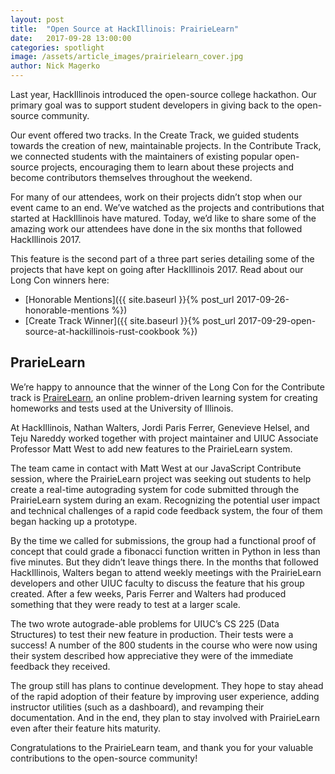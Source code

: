 ```yaml
---
layout: post
title:  "Open Source at HackIllinois: PrairieLearn"
date:   2017-09-28 13:00:00
categories: spotlight
image: /assets/article_images/prairielearn_cover.jpg
author: Nick Magerko
---
```


Last year, HackIllinois introduced the open-source college hackathon. Our primary goal was to support student developers in giving back to the open-source community. 

Our event offered two tracks. In the Create Track, we guided students towards the creation of new, maintainable projects. In the Contribute Track, we connected students with the maintainers of existing popular open-source projects, encouraging them to learn about these projects and become contributors themselves throughout the weekend.

For many of our attendees, work on their projects didn’t stop when our event came to an end. We’ve watched as the projects and contributions that started at HackIllinois have matured. Today, we’d like to share some of the amazing work our attendees have done in the six months that followed HackIllinois 2017.

This feature is the second part of a three part series detailing some of the projects that have kept on going after HackIllinois 2017. Read about our Long Con winners here:

* [Honorable Mentions]({{ site.baseurl }}{% post_url 2017-09-26-honorable-mentions %})
* [Create Track Winner]({{ site.baseurl }}{% post_url 2017-09-29-open-source-at-hackillinois-rust-cookbook %})

## PrarieLearn
We’re happy to announce that the winner of the Long Con for the Contribute track is [PraireLearn](https://github.com/PrairieLearn/PrairieLearn), an online problem-driven learning system for creating homeworks and tests used at the University of Illinois.

At HackIllinois, Nathan Walters, Jordi Paris Ferrer, Genevieve Helsel, and Teju Nareddy worked together with project maintainer and UIUC Associate Professor Matt West to add new features to the PrairieLearn system. 

The team came in contact with Matt West at our JavaScript Contribute session, where the PrairieLearn project was seeking out students to help create a real-time autograding system for code submitted through the PrairieLearn system during an exam. Recognizing the potential user impact and technical challenges of a rapid code feedback system, the four of them began hacking up a prototype. 

By the time we called for submissions, the group had a functional proof of concept that could grade a fibonacci function written in Python in less than five minutes. But they didn’t leave things there. In the months that followed HackIllinois, Walters began to attend weekly meetings with the PrairieLearn developers and other UIUC faculty to discuss the feature that his group created. After a few weeks, Paris Ferrer and Walters had produced something that they were ready to test at a larger scale.

The two wrote autograde-able problems for UIUC’s CS 225 (Data Structures) to test their new feature in production. Their tests were a success! A number of the 800 students in the course who were now using their system described how appreciative they were of the immediate feedback they received.

The group still has plans to continue development. They hope to stay ahead of the rapid adoption of their feature by improving user experience, adding instructor utilities (such as a dashboard), and revamping their documentation. And in the end, they plan to stay involved with PrairieLearn even after their feature hits maturity.

Congratulations to the PrairieLearn team, and thank you for your valuable contributions to the open-source community!

